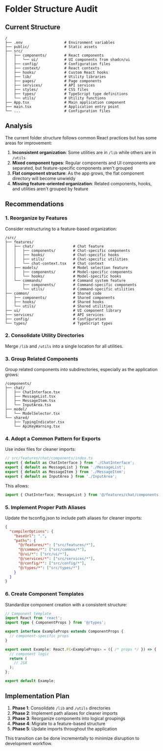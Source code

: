 
# Folder Structure Audit

## Current Structure

```
/
├── .env                   # Environment variables
├── public/                # Static assets
├── src/
│   ├── components/        # React components
│   │   └── ui/            # UI components from shadcn/ui
│   ├── config/            # Configuration files
│   ├── context/           # React contexts
│   ├── hooks/             # Custom React hooks
│   ├── lib/               # Utility libraries
│   ├── pages/             # Page components
│   ├── services/          # API services
│   ├── styles/            # CSS files
│   ├── types/             # TypeScript type definitions
│   └── utils/             # Utility functions
├── App.tsx                # Main application component
├── main.tsx               # Application entry point
└── ...                    # Configuration files
```

## Analysis

The current folder structure follows common React practices but has some areas for improvement:

1. **Inconsistent organization**: Some utilities are in `/lib` while others are in `/utils`
2. **Mixed component types**: Regular components and UI components are separated, but feature-specific components aren't grouped
3. **Flat component structure**: As the app grows, the flat component directory will become unwieldy
4. **Missing feature-oriented organization**: Related components, hooks, and utilities aren't grouped by feature

## Recommendations

### 1. Reorganize by Features

Consider restructuring to a feature-based organization:

```
/src/
├── features/
│   ├── chat/                  # Chat feature
│   │   ├── components/        # Chat-specific components
│   │   ├── hooks/             # Chat-specific hooks
│   │   ├── utils/             # Chat-specific utilities
│   │   └── chat-context.tsx   # Chat context
│   ├── models/                # Model selection feature
│   │   ├── components/        # Model-specific components
│   │   └── hooks/             # Model-specific hooks
│   └── commands/              # Command system feature
│       ├── components/        # Command-specific components
│       └── utils/             # Command-specific utilities
├── common/                    # Shared code
│   ├── components/            # Shared components
│   ├── hooks/                 # Shared hooks
│   └── utils/                 # Shared utilities
├── ui/                        # UI component library
├── services/                  # API services
├── config/                    # Configuration
└── types/                     # TypeScript types
```

### 2. Consolidate Utility Directories

Merge `/lib` and `/utils` into a single location for all utilities.

### 3. Group Related Components

Group related components into subdirectories, especially as the application grows:

```
/components/
├── chat/
│   ├── ChatInterface.tsx
│   ├── MessageList.tsx
│   ├── MessageItem.tsx
│   └── InputArea.tsx
├── model/
│   └── ModelSelector.tsx
└── shared/
    ├── TypingIndicator.tsx
    └── ApiKeyWarning.tsx
```

### 4. Adopt a Common Pattern for Exports

Use index files for cleaner imports:

```typescript
// src/features/chat/components/index.ts
export { default as ChatInterface } from './ChatInterface';
export { default as MessageList } from './MessageList';
export { default as MessageItem } from './MessageItem';
export { default as InputArea } from './InputArea';
```

This allows:

```typescript
import { ChatInterface, MessageList } from '@/features/chat/components';
```

### 5. Implement Proper Path Aliases

Update the tsconfig.json to include path aliases for cleaner imports:

```json
{
  "compilerOptions": {
    "baseUrl": ".",
    "paths": {
      "@/features/*": ["src/features/*"],
      "@/common/*": ["src/common/*"],
      "@/ui/*": ["src/ui/*"],
      "@/services/*": ["src/services/*"],
      "@/config/*": ["src/config/*"],
      "@/types/*": ["src/types/*"]
    }
  }
}
```

### 6. Create Component Templates

Standardize component creation with a consistent structure:

```typescript
// Component template
import React from 'react';
import type { ComponentProps } from '@/types';

export interface ExampleProps extends ComponentProps {
  // component-specific props
}

export const Example: React.FC<ExampleProps> = ({ /* props */ }) => {
  // component logic
  return (
    // JSX
  );
};

export default Example;
```

## Implementation Plan

1. **Phase 1**: Consolidate `/lib` and `/utils` directories
2. **Phase 2**: Implement path aliases for cleaner imports
3. **Phase 3**: Reorganize components into logical groupings
4. **Phase 4**: Migrate to a feature-based structure
5. **Phase 5**: Update imports throughout the application

This transition can be done incrementally to minimize disruption to development workflow.
